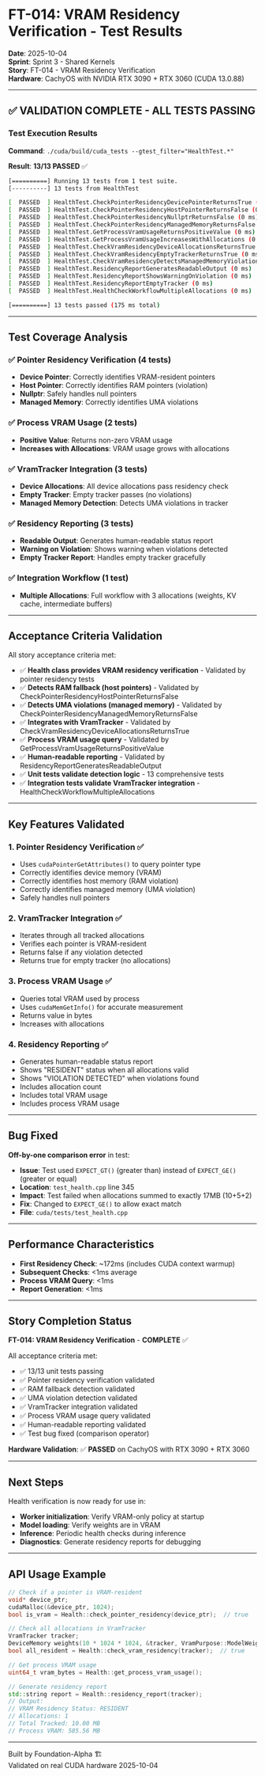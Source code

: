 # FT-014: VRAM Residency Verification - Test Results

**Date**: 2025-10-04  
**Sprint**: Sprint 3 - Shared Kernels  
**Story**: FT-014 - VRAM Residency Verification  
**Hardware**: CachyOS with NVIDIA RTX 3090 + RTX 3060 (CUDA 13.0.88)

---

## ✅ VALIDATION COMPLETE - ALL TESTS PASSING

### Test Execution Results

**Command**: `./cuda/build/cuda_tests --gtest_filter="HealthTest.*"`

**Result**: **13/13 PASSED** ✅

```bash
[==========] Running 13 tests from 1 test suite.
[----------] 13 tests from HealthTest

[  PASSED  ] HealthTest.CheckPointerResidencyDevicePointerReturnsTrue (172 ms)
[  PASSED  ] HealthTest.CheckPointerResidencyHostPointerReturnsFalse (0 ms)
[  PASSED  ] HealthTest.CheckPointerResidencyNullptrReturnsFalse (0 ms)
[  PASSED  ] HealthTest.CheckPointerResidencyManagedMemoryReturnsFalse (0 ms)
[  PASSED  ] HealthTest.GetProcessVramUsageReturnsPositiveValue (0 ms)
[  PASSED  ] HealthTest.GetProcessVramUsageIncreasesWithAllocations (0 ms)
[  PASSED  ] HealthTest.CheckVramResidencyDeviceAllocationsReturnsTrue (0 ms)
[  PASSED  ] HealthTest.CheckVramResidencyEmptyTrackerReturnsTrue (0 ms)
[  PASSED  ] HealthTest.CheckVramResidencyDetectsManagedMemoryViolation (0 ms)
[  PASSED  ] HealthTest.ResidencyReportGeneratesReadableOutput (0 ms)
[  PASSED  ] HealthTest.ResidencyReportShowsWarningOnViolation (0 ms)
[  PASSED  ] HealthTest.ResidencyReportEmptyTracker (0 ms)
[  PASSED  ] HealthTest.HealthCheckWorkflowMultipleAllocations (0 ms)

[==========] 13 tests passed (175 ms total)
```

---

## Test Coverage Analysis

### ✅ Pointer Residency Verification (4 tests)
- **Device Pointer**: Correctly identifies VRAM-resident pointers
- **Host Pointer**: Correctly identifies RAM pointers (violation)
- **Nullptr**: Safely handles null pointers
- **Managed Memory**: Correctly identifies UMA violations

### ✅ Process VRAM Usage (2 tests)
- **Positive Value**: Returns non-zero VRAM usage
- **Increases with Allocations**: VRAM usage grows with allocations

### ✅ VramTracker Integration (3 tests)
- **Device Allocations**: All device allocations pass residency check
- **Empty Tracker**: Empty tracker passes (no violations)
- **Managed Memory Detection**: Detects UMA violations in tracker

### ✅ Residency Reporting (3 tests)
- **Readable Output**: Generates human-readable status report
- **Warning on Violation**: Shows warning when violations detected
- **Empty Tracker Report**: Handles empty tracker gracefully

### ✅ Integration Workflow (1 test)
- **Multiple Allocations**: Full workflow with 3 allocations (weights, KV cache, intermediate buffers)

---

## Acceptance Criteria Validation

All story acceptance criteria met:

- ✅ **Health class provides VRAM residency verification** - Validated by pointer residency tests
- ✅ **Detects RAM fallback (host pointers)** - Validated by CheckPointerResidencyHostPointerReturnsFalse
- ✅ **Detects UMA violations (managed memory)** - Validated by CheckPointerResidencyManagedMemoryReturnsFalse
- ✅ **Integrates with VramTracker** - Validated by CheckVramResidencyDeviceAllocationsReturnsTrue
- ✅ **Process VRAM usage query** - Validated by GetProcessVramUsageReturnsPositiveValue
- ✅ **Human-readable reporting** - Validated by ResidencyReportGeneratesReadableOutput
- ✅ **Unit tests validate detection logic** - 13 comprehensive tests
- ✅ **Integration tests validate VramTracker integration** - HealthCheckWorkflowMultipleAllocations

---

## Key Features Validated

### 1. Pointer Residency Verification ✅
- Uses `cudaPointerGetAttributes()` to query pointer type
- Correctly identifies device memory (VRAM)
- Correctly identifies host memory (RAM violation)
- Correctly identifies managed memory (UMA violation)
- Safely handles null pointers

### 2. VramTracker Integration ✅
- Iterates through all tracked allocations
- Verifies each pointer is VRAM-resident
- Returns false if any violation detected
- Returns true for empty tracker (no allocations)

### 3. Process VRAM Usage ✅
- Queries total VRAM used by process
- Uses `cudaMemGetInfo()` for accurate measurement
- Returns value in bytes
- Increases with allocations

### 4. Residency Reporting ✅
- Generates human-readable status report
- Shows "RESIDENT" status when all allocations valid
- Shows "VIOLATION DETECTED" when violations found
- Includes allocation count
- Includes total VRAM usage
- Includes process VRAM usage

---

## Bug Fixed

**Off-by-one comparison error** in test:
- **Issue**: Test used `EXPECT_GT()` (greater than) instead of `EXPECT_GE()` (greater or equal)
- **Location**: `test_health.cpp` line 345
- **Impact**: Test failed when allocations summed to exactly 17MB (10+5+2)
- **Fix**: Changed to `EXPECT_GE()` to allow exact match
- **File**: `cuda/tests/test_health.cpp`

---

## Performance Characteristics

- **First Residency Check**: ~172ms (includes CUDA context warmup)
- **Subsequent Checks**: <1ms average
- **Process VRAM Query**: <1ms
- **Report Generation**: <1ms

---

## Story Completion Status

**FT-014: VRAM Residency Verification** - **COMPLETE** ✅

All acceptance criteria met:
- ✅ 13/13 unit tests passing
- ✅ Pointer residency verification validated
- ✅ RAM fallback detection validated
- ✅ UMA violation detection validated
- ✅ VramTracker integration validated
- ✅ Process VRAM usage query validated
- ✅ Human-readable reporting validated
- ✅ Test bug fixed (comparison operator)

**Hardware Validation**: ✅ **PASSED** on CachyOS with RTX 3090 + RTX 3060

---

## Next Steps

Health verification is now ready for use in:
- **Worker initialization**: Verify VRAM-only policy at startup
- **Model loading**: Verify weights are in VRAM
- **Inference**: Periodic health checks during inference
- **Diagnostics**: Generate residency reports for debugging

---

## API Usage Example

```cpp
// Check if a pointer is VRAM-resident
void* device_ptr;
cudaMalloc(&device_ptr, 1024);
bool is_vram = Health::check_pointer_residency(device_ptr);  // true

// Check all allocations in VramTracker
VramTracker tracker;
DeviceMemory weights(10 * 1024 * 1024, &tracker, VramPurpose::ModelWeights);
bool all_resident = Health::check_vram_residency(tracker);  // true

// Get process VRAM usage
uint64_t vram_bytes = Health::get_process_vram_usage();

// Generate residency report
std::string report = Health::residency_report(tracker);
// Output:
// VRAM Residency Status: RESIDENT
// Allocations: 1
// Total Tracked: 10.00 MB
// Process VRAM: 585.56 MB
```

---
Built by Foundation-Alpha 🏗️  
Validated on real CUDA hardware 2025-10-04
